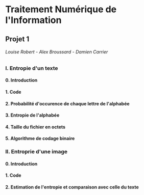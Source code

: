 # Traitement Numérique de l'Information

## Projet 1

###### Louise Robert - Alex Broussard - Damien Carrier



### I. Entropie d'un texte

#### 0. Introduction

#### 1. Code

#### 2. Probabilité d'occurence de chaque lettre de l'alphabée

#### 3. Entropie de l'alphabée

#### 4. Taille du fichier en octets

#### 5. Algorithme de codage binaire

### II. Entroprie d'une image

#### 0. Introduction

#### 1. Code

#### 2. Estimation de l'entropie et comparaison avec celle du texte


